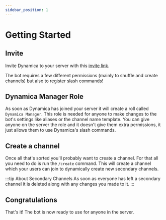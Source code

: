 ```yaml
---
sidebar_position: 1
---
```


# Getting Started

## Invite

Invite Dynamica to your server with this [invite link](https://discord.com/api/oauth2/authorize?client_id=916643283118198804&permissions=285212688&scope=bot%20applications.commands).

The bot requires a few different permissions (mainly to shuffle and create channels) but also to register slash commands!

## Dynamica Manager Role

As soon as Dynamica has joined your server it will create a roll called `Dynamica Manager`. This role is needed for anyone to make changes to the bot's settings like aliases or the channel name template. You can give anyone on the server the role and it doesn't give them extra permissions, it just allows them to use Dynamica's slash commands.

## Create a channel

Once all that's sorted you'll probably want to create a channel. For that all you need to do is run the `/create` command. This will create a channel which your users can join to dynamically create new secondary channels.

:::tip About Secondary Channels
As soon as everyone has left a secondary channel it is deleted along with any changes you made to it.
:::

## Congratulations

That's it! The bot is now ready to use for anyone in the server.
